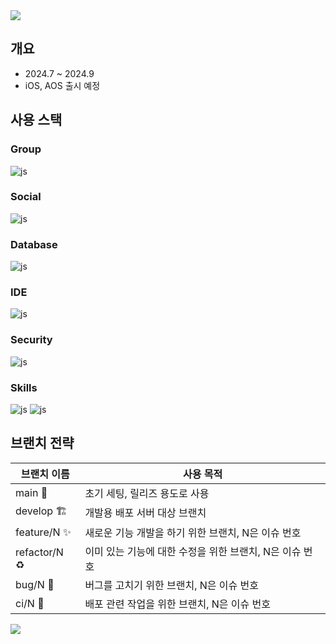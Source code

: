<img src="https://capsule-render.vercel.app/api?type=waving&color=DAFF55&height=300&section=header&text=Vincent&fontSize=90&animation=fadeIn&fontAlignY=38&desc=콘센트%20실시간%20정보와%20위치까지%20한번에&descAlignY=51&descAlign=62"/>

## 개요
- 2024.7 ~ 2024.9
- iOS, AOS 출시 예정

## 사용 스택
 ### Group
![js](https://img.shields.io/badge/Discord-7289DA?style=for-the-badge&logo=discord&logoColor=white)

### Social
![js](https://img.shields.io/badge/GitHub-100000?style=for-the-badge&logo=github&logoColor=white)

### Database
![js](https://img.shields.io/badge/MySQL-005C84?style=for-the-badge&logo=mysql&logoColor=white)

### IDE
![js](https://img.shields.io/badge/IntelliJ_IDEA-000000.svg?style=for-the-badge&logo=intellij-idea&logoColor=white)

### Security
![js](https://img.shields.io/badge/Spring_Security-6DB33F?style=for-the-badge&logo=Spring-Security&logoColor=white)

### Skills
![js](https://img.shields.io/badge/Java-ED8B00?style=for-the-badge&logo=openjdk&logoColor=white)
![js](https://img.shields.io/badge/Spring-6DB33F?style=for-the-badge&logo=spring&logoColor=white)



## 브랜치 전략

| 브랜치 이름                           | 사용 목적                                                             |
|----------------------------------|-------------------------------------------------------------------|
| main 👑                          | 초기 세팅, 릴리즈 용도로 사용                                                 |
| develop 🏗️                      | 개발용 배포 서버 대상 브랜치                                                  |
| feature/N ✨                      | 새로운 기능 개발을 하기 위한 브랜치, N은 이슈 번호                                    |
| refactor/N :recycle:             | 이미 있는 기능에 대한 수정을 위한 브랜치, N은 이슈 번호                                 |
| bug/N      :bug:                 | 버그를 고치기 위한 브랜치, N은 이슈 번호                                          |
| ci/N       :construction_worker: | 배포 관련 작업을 위한 브랜치, N은 이슈 번호                                        |

<img src="https://capsule-render.vercel.app/api?type=waving&color=DAFF55&height=300&section=footer&animation=fadeIn&fontAlignY=38&descAlignY=51&descAlign=62"/>

